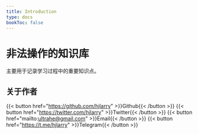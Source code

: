 ```yaml
---
title: Introduction
type: docs
bookToc: false
---
```


# 非法操作的知识库

主要用于记录学习过程中的重要知识点。

## 关于作者
{{< button href="https://github.com/hjlarry" >}}Github{{< /button >}}
{{< button href="https://twitter.com/hjlarry" >}}Twitter{{< /button >}}
{{< button href="mailto:ultrahe@gmail.com" >}}Email{{< /button >}}
{{< button href="https://t.me/hjlarry" >}}Telegram{{< /button >}}